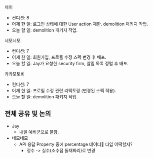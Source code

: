 
제이
- 컨디션: 8
- 어제 한 일: 로그인 상태에 대한 User action 제한. demolition 패키지 작업.
- 오늘 할 일: demolition 패키지 작업.

네모네모
- 컨디션: 7
- 어제 한 일: 회원가입, 프로플 수정 스펙 변경 후 배포.
- 오늘 할 일: Jay가 요청한 security firm, 알림 목록 정렬 후 배포.

카카모토비
- 컨디션: 7
- 어제 한 일: 프로필 수정 관련 리팩토링 (변경된 스펙 적용).
- 오늘 할 일: demolition 패키지 작업.

## 전체 공유 및 논의
- Jay
	- 내일 예비군으로 불참.
- 네모네모
	- API 응답 Property 중에 percentage 데이터 타입 어떡할지?
		- 정수 -> 실수(소수점 둘재짜리)로 변경
